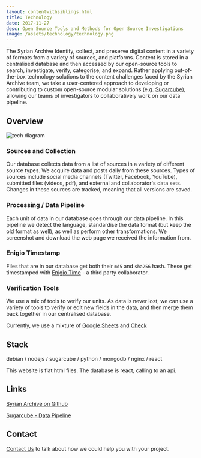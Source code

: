 ```yaml
---
layout: contentwithsiblings.html
title: Technology
date: 2017-11-27
desc: Open Source Tools and Methods for Open Source Investigations
image: /assets/technology/technology.png
---
```

The Syrian Archive Identify, collect, and preserve digital content in a variety of formats from a variety of sources, and platforms. Content is stored in a centralised database and then accessed by our open-source tools to search, investigate, verify, categorise, and expand. Rather applying out-of-the-box technology solutions to the content challenges faced by the Syrian Archive team, we take a user-centered approach to developing or contributing to custom open-source modular solutions (e.g. [Sugarcube](https://gitlab.com/sucarcube)), allowing our teams of investigators to collaboratively work on our data pipeline.

## Overview

![tech diagram](/assets/technology/techdiagram.jpg)

### Sources and Collection

Our database collects data from a list of sources in a variety of different source types.  We acquire data and posts daily from these sources. Types of sources include social media channels (Twitter, Facebook, YouTube), submitted files (videos, pdf), and external and collaborator's data sets. Changes in these sources are tracked, meaning that all versions are saved.

### Processing / Data Pipeline

Each unit of data in our database goes through our data pipeline. In this pipeline we detect the language, standardise the data format (but keep the old format as well), as well as perform other transformations. We screenshot and download the web page we received the information from.

### Enigio Timestamp

Files that are in our database get both their `md5` and `sha256` hash. These get timestamped with [Enigio Time](https://www.enigio.com/) - a third party collaborator.

### Verification Tools

We use a mix of tools to verify our units. As data is never lost, we can use a variety of tools to verify or edit new fields in the data, and then merge them back together in our centralised database.

Currently, we use a mixture of
 [Google Sheets](https://gitlab.com/sugarcube/sugarcube/tree/master/packages/plugin-googlesheets/) and [Check](https://meedan.com/en/check/)

## Stack

debian / nodejs / sugarcube / python / mongodb / nginx / react

This website is flat html files. The database is react, calling to an api.

## Links

[Syrian Archive on Github](https://github.com/syrianarchive)

[Sugarcube - Data Pipeline](https://gitlab.com/sugarcube)

## Contact

[Contact Us](mailto:niko@syrianarchive.org) to talk about how we could help you with your project.
